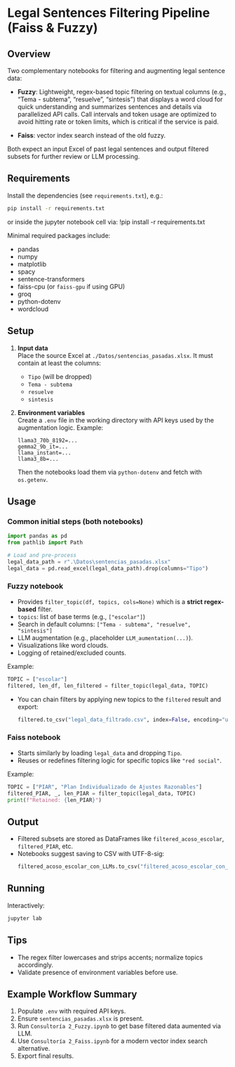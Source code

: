 # Legal Sentences Filtering Pipeline (Faiss & Fuzzy)

## Overview
Two complementary notebooks for filtering and augmenting legal sentence data:

- **Fuzzy**: Lightweight, regex-based topic filtering on textual columns (e.g., “Tema - subtema”, “resuelve”, “sintesis”) that displays a word cloud for quick understanding and summarizes sentences and details via parallelized API calls. Call intervals and token usage are optimized to avoid hitting rate or token limits, which is critical if the service is paid.
  
- **Faiss**: vector index search instead of the old fuzzy.

Both expect an input Excel of past legal sentences and output filtered subsets for further review or LLM processing.

## Requirements

Install the dependencies (see `requirements.txt`), e.g.:

```sh
pip install -r requirements.txt
```

or inside the jupyter notebook cell via: !pip install -r requirements.txt

Minimal required packages include:
- pandas
- numpy
- matplotlib
- spacy
- sentence-transformers
- faiss-cpu (or `faiss-gpu` if using GPU)
- groq
- python-dotenv
- wordcloud

## Setup

1. **Input data**  
   Place the source Excel at `./Datos/sentencias_pasadas.xlsx`. It must contain at least the columns:
   - `Tipo` (will be dropped)
   - `Tema - subtema`
   - `resuelve`
   - `sintesis`

2. **Environment variables**  
   Create a `.env` file in the working directory with API keys used by the augmentation logic. Example:
   ```env
   llama3_70b_8192=...
   gemma2_9b_it=...
   llama_instant=...
   llama3_8b=...
   ```
   Then the notebooks load them via `python-dotenv` and fetch with `os.getenv`.

## Usage

### Common initial steps (both notebooks)

```python
import pandas as pd
from pathlib import Path

# Load and pre-process
legal_data_path = r".\Datos\sentencias_pasadas.xlsx"
legal_data = pd.read_excel(legal_data_path).drop(columns="Tipo")
```

### Fuzzy notebook
 
  - Provides `filter_topic(df, topics, cols=None)` which is a **strict regex-based** filter.
  - `topics`: list of base terms (e.g., `["escolar"]`)
  - Search in default columns: `["Tema - subtema", "resuelve", "sintesis"]`   
  - LLM augmentation (e.g., placeholder `LLM_aumentation(...)`).
  - Visualizations like word clouds.
  - Logging of retained/excluded counts.


Example:
```python
TOPIC = ["escolar"]
filtered, len_df, len_filtered = filter_topic(legal_data, TOPIC)
```

- You can chain filters by applying new topics to the `filtered` result and export:
  ```python
  filtered.to_csv("legal_data_filtrado.csv", index=False, encoding="utf-8-sig")
  ```

### Faiss notebook

- Starts similarly by loading `legal_data` and dropping `Tipo`.
- Reuses or redefines filtering logic for specific topics like `"red social"`.

Example:
```python
TOPIC = ["PIAR", "Plan Individualizado de Ajustes Razonables"]
filtered_PIAR, _, len_PIAR = filter_topic(legal_data, TOPIC)
print(f"Retained: {len_PIAR}")
```

## Output

- Filtered subsets are stored as DataFrames like `filtered_acoso_escolar`, `filtered_PIAR`, etc.
- Notebooks suggest saving to CSV with UTF-8-sig:
  ```python
  filtered_acoso_escolar_con_LLMs.to_csv("filtered_acoso_escolar_con_LLMs.csv", encoding="utf-8-sig")
  ```

## Running

Interactively:
```sh
jupyter lab
```

## Tips

- The regex filter lowercases and strips accents; normalize topics accordingly.
- Validate presence of environment variables before use.

## Example Workflow Summary

1. Populate `.env` with required API keys.
2. Ensure `sentencias_pasadas.xlsx` is present.
3. Run `Consultoría 2_Fuzzy.ipynb` to get base filtered data aumented via LLM.
4. Use `Consultoría 2_Faiss.ipynb` for a modern vector index search alternative.
5. Export final results.
